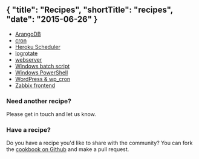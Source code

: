 {
  "title": "Recipes",
  "shortTitle": "recipes",
  "date": "2015-06-26"
}
---

- [ArangoDB](arangodb.html)
- [cron](cron.html)
- [Heroku Scheduler](heroku_scheduler.html)
- [logrotate](logrotate.html)
- [webserver](webserver.html)
- [Windows batch script](windows_batch_script.html)
- [Windows PowerShell](powershell.html)
- [WordPress & wp_cron](wp_cron.html)
- [Zabbix frontend](zabbix_frontend.html)

### Need another recipe?
Please get in touch and let us know.

### Have a recipe?
Do you have a recipe you'd like to share with the community? You can fork the [cookbook on Github](https://github.com/wdtio/wdt-recipes) and make a pull request.
